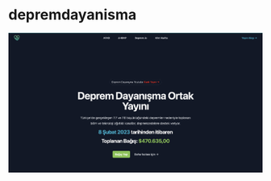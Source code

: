 # depremdayanisma


![](https://github.com/tolgazorlu/depremdayanisma/blob/main/Screenshot%202023-03-18%20at%2015.46.12.png)
